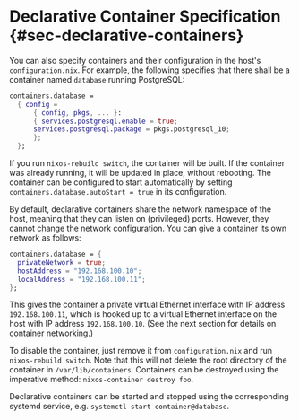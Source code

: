 # Declarative Container Specification {#sec-declarative-containers}

You can also specify containers and their configuration in the host's
`configuration.nix`. For example, the following specifies that there
shall be a container named `database` running PostgreSQL:

```nix
containers.database =
  { config =
      { config, pkgs, ... }:
      { services.postgresql.enable = true;
      services.postgresql.package = pkgs.postgresql_10;
      };
  };
```

If you run `nixos-rebuild switch`, the container will be built. If the
container was already running, it will be updated in place, without
rebooting. The container can be configured to start automatically by
setting `containers.database.autoStart = true` in its configuration.

By default, declarative containers share the network namespace of the
host, meaning that they can listen on (privileged) ports. However, they
cannot change the network configuration. You can give a container its
own network as follows:

```nix
containers.database = {
  privateNetwork = true;
  hostAddress = "192.168.100.10";
  localAddress = "192.168.100.11";
};
```

This gives the container a private virtual Ethernet interface with IP
address `192.168.100.11`, which is hooked up to a virtual Ethernet
interface on the host with IP address `192.168.100.10`. (See the next
section for details on container networking.)

To disable the container, just remove it from `configuration.nix` and
run `nixos-rebuild
  switch`. Note that this will not delete the root directory of the
container in `/var/lib/containers`. Containers can be destroyed using
the imperative method: `nixos-container destroy foo`.

Declarative containers can be started and stopped using the
corresponding systemd service, e.g.
`systemctl start container@database`.
